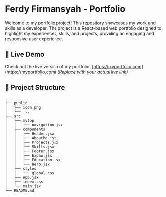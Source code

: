 # Ferdy Firmansyah - Portfolio

Welcome to my portfolio project! This repository showcases my work and skills as a developer. The project is a React-based web portfolio designed to highlight my experiences, skills, and projects, providing an engaging and responsive user experience.

## 🚀 Live Demo
Check out the live version of my portfolio: [https://myportfolio.com](https://myportfolio.com) *(Replace with your actual live link)*

## 📁 Project Structure

```plaintext
.
├── public
│   ├── icon.png                 
│   └── ...
├── src
│   ├── mvtop
│   │   ├── navigation.jsx
│   ├── components
│   │   ├── Header.jsx      
│   │   ├── AboutMe.jsx      
│   │   ├── Projects.jsx
│   │   ├── Skills.jsx
│   │   ├── Footer.jsx
│   │   ├── Expaw.jsx
│   │   ├── Education.jsx
│   │   ├── Hero.jsx             
│   ├── styles
│   │   └── global.css            
│   ├── App.jsx   
│   ├── index.css                
│   └── main.jsx                 
└── README.md

